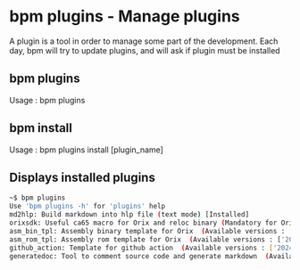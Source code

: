 # bpm plugins - Manage plugins

A plugin is a tool in order to manage some part of the development. Each day, bpm will try to update plugins, and will ask if plugin must be installed

## bpm plugins

Usage : bpm plugins

## bpm install

Usage : bpm plugins install [plugin_name]

## Displays installed plugins

```bash
~$ bpm plugins
Use 'bpm plugins -h' for 'plugins' help
md2hlp: Build markdown into hlp file (text mode) [Installed]
orixsdk: Useful ca65 macro for Orix and reloc binary (Mandatory for Orix projects)  (Available versions : ['2023.3.0']) [Installed]
asm_bin_tpl: Assembly binary template for Orix  (Available versions : ['alpha']) [Installed]
asm_rom_tpl: Assembly rom template for Orix  (Available versions : ['2024.4', 'alpha']) [Installed]
github_action: Template for github action  (Available versions : ['2024.4']) [Installed]
generatedoc: Tool to comment source code and generate markdown  (Available versions : ['2025.1', '2024.4']) [Installed]
```
